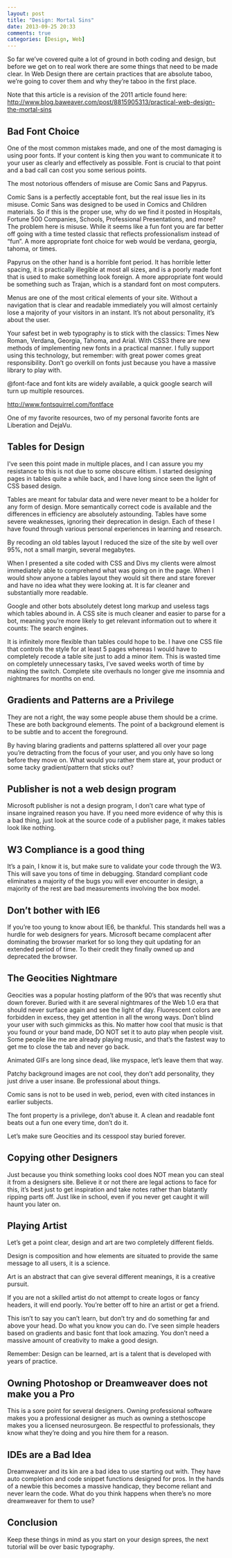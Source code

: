 ```yaml
---
layout: post
title: "Design: Mortal Sins"
date: 2013-09-25 20:33
comments: true
categories: [Design, Web] 
---
```


So far we’ve covered quite a lot of ground in both coding and design,
but before we get on to real work there are some things that need to be
made clear. In Web Design there are certain practices that are absolute
taboo, we’re going to cover them and why they’re taboo in the first
place.

<!-- more -->

Note that this article is a revision of the 2011 article found here:
http://www.blog.baweaver.com/post/8815905313/practical-web-design-the-mortal-sins

## Bad Font Choice

One of the most common mistakes made, and one of the most damaging is
using poor fonts. If your content is king then you want to communicate
it to your user as clearly and effectively as possible. Font is crucial
to that point and a bad call can cost you some serious points.

The most notorious offenders of misuse are Comic Sans and Papyrus.

Comic Sans is a perfectly acceptable font, but the real issue lies in
its misuse. Comic Sans was designed to be used in Comics and Children
materials. So if this is the proper use, why do we find it posted in
Hospitals, Fortune 500 Companies, Schools, Professional Presentations,
and more? The problem here is misuse. While it seems like a fun font you
are far better off going with a time tested classic that reflects
professionalism instead of “fun”. A more appropriate font choice for web
would be verdana, georgia, tahoma, or times.

Papyrus on the other hand is a horrible font period. It has horrible
letter spacing, it is practically illegible at most all sizes, and is a
poorly made font that is used to make something look foreign. A more
appropriate font would be something such as Trajan, which is a standard
font on most computers.

Menus are one of the most critical elements of your site. Without a
navigation that is clear and readable immediately you will almost
certainly lose a majority of your visitors in an instant. It’s not about
personality, it’s about the user.

Your safest bet in web typography is to stick with the classics: Times
New Roman, Verdana, Georgia, Tahoma, and Arial. With CSS3 there are new
methods of implementing new fonts in a practical manner. I fully support
using this technology, but remember: with great power comes great
responsibility. Don’t go overkill on fonts just because you have a
massive library to play with.

@font-face and font kits are widely available, a quick google search
will turn up multiple resources.

http://www.fontsquirrel.com/fontface

One of my favorite resources, two of my personal favorite fonts are
Liberation and DejaVu.

## Tables for Design

I’ve seen this point made in multiple places, and I can assure you my
resistance to this is not due to some obscure elitism. I started
designing pages in tables quite a while back, and I have long since seen
the light of CSS based design.

Tables are meant for tabular data and were never meant to be a holder
for any form of design. More semantically correct code is available and
the differences in efficiency are absolutely astounding.
Tables have some severe weaknesses, ignoring their deprecation in
design. Each of these I have found through various personal experiences
in learning and research.

By recoding an old tables layout I reduced the size of the site by well
over 95%, not a small margin, several megabytes.

When I presented a site coded with CSS and Divs my clients were almost
immediately able to comprehend what was going on in the page. When I
would show anyone a tables layout they would sit there and stare forever
and have no idea what they were looking at. It is far cleaner and
substantially more readable.

Google and other bots absolutely detest long markup and useless tags
which tables abound in. A CSS site is much cleaner and easier to parse
for a bot, meaning you’re more likely to get relevant information out to
where it counts: The search engines.

It is infinitely more flexible than tables could hope to be. I have one
CSS file that controls the style for at least 5 pages whereas I would
have to completely recode a table site just to add a minor item. This is
wasted time on completely unnecessary tasks, I’ve saved weeks worth of
time by making the switch. Complete site overhauls no longer give me
insomnia and nightmares for months on end.

## Gradients and Patterns are a Privilege

They are not a right, the way some people abuse them should be a crime.
These are both background elements. The point of a background element is
to be subtle and to accent the foreground.

By having blaring gradients and patterns splattered all over your page
you’re detracting from the focus of your user, and you only have so long
before they move on. What would you rather them stare at, your product
or some tacky gradient/pattern that sticks out?

## Publisher is not a web design program

Microsoft publisher is not a design program, I don’t care what type of
insane ingrained reason you have. If you need more evidence of why this
is a bad thing, just look at the source code of a publisher page, it
makes tables look like nothing.

## W3 Compliance is a good thing

It’s a pain, I know it is, but make sure to validate your code through
the W3. This will save you tons of time in debugging. Standard compliant
code eliminates a majority of the bugs you will ever encounter in
design, a majority of the rest are bad measurements involving the box
model.

## Don’t bother with IE6

If you’re too young to know about IE6, be thankful. This standards hell
was a hurdle for web designers for years. Microsoft became complacent
after dominating the browser market for so long they quit updating for
an extended period of time. To their credit they finally owned up and
deprecated the browser.

## The Geocities Nightmare

Geocities was a popular hosting platform of the 90’s that was recently
shut down forever. Buried with it are several nightmares of the Web 1.0
era that should never surface again and see the light of day.
Fluorescent colors are forbidden in excess, they get attention in all
the wrong ways. Don’t blind your user with such gimmicks as this.
No matter how cool that music is that you found or your band made, DO
NOT set it to auto play when people visit. Some people like me are
already playing music, and that’s the fastest way to get me to close the
tab and never go back.

Animated GIFs are long since dead, like myspace, let’s leave them that
way.

Patchy background images are not cool, they don’t add personality, they
just drive a user insane. Be professional about things.

Comic sans is not to be used in web, period, even with cited instances
in earlier subjects.

The font property is a privilege, don’t abuse it. A clean and readable
font beats out a fun one every time, don’t do it.

Let’s make sure Geocities and its cesspool stay buried forever.

## Copying other Designers

Just because you think something looks cool does NOT mean you can steal
it from a designers site. Believe it or not there are legal actions to
face for this, it’s best just to get inspiration and take notes rather
than blatantly ripping parts off. Just like in school, even if you never
get caught it will haunt you later on.

## Playing Artist

Let’s get a point clear, design and art are two completely different
fields.

Design is composition and how elements are situated to provide the same
message to all users, it is a science.

Art is an abstract that can give several different meanings, it is a
creative pursuit.

If you are not a skilled artist do not attempt to create logos or fancy
headers, it will end poorly. You’re better off to hire an artist or get
a friend.

This isn’t to say you can’t learn, but don’t try and do something far
and above your head. Do what you know you can do. I’ve seen simple
headers based on gradients and basic font that look amazing. You don’t
need a massive amount of creativity to make a good design.

Remember: Design can be learned, art is a talent that is developed with
years of practice.

## Owning Photoshop or Dreamweaver does not make you a Pro

This is a sore point for several designers. Owning professional software
makes you a professional designer as much as owning a stethoscope makes
you a licensed neurosurgeon. Be respectful to professionals, they know
what they’re doing and you hire them for a reason.

## IDEs are a Bad Idea

Dreamweaver and its kin are a bad idea to use starting out with. They
have auto completion and code snippet functions designed for pros. In
the hands of a newbie this becomes a massive handicap, they become
reliant and never learn the code. What do you think happens when there’s
no more dreamweaver for them to use?

## Conclusion

Keep these things in mind as you start on your design sprees, the next tutorial will be over basic typography.
